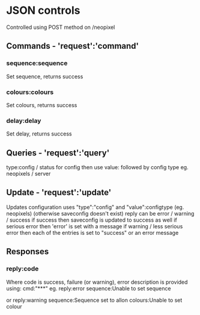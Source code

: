 # JSON controls

Controlled using POST method on 
/neopixel

## Commands - 'request':'command'


### sequence:sequence
Set sequence, returns success

### colours:colours
Set colours, returns success

### delay:delay
Set delay, returns success


## Queries - 'request':'query'
type:config / status
for config then use value: followed by config type eg. neopixels / server


## Update - 'request':'update'
Updates configuration
uses "type":"config" and "value":configtype (eg. neopixels)
(otherwise saveconfig doesn't exist)
reply can be error / warning / success
if success then saveconfig is updated to success as well
if serious error then 'error' is set with a message
if warning / less serious error then each of the entries is set to "success" or an error message



## Responses

### reply:code
Where code is success, failure (or warning), error description is provided using:
cmd:"***"
eg.
reply:error
sequence:Unable to set sequence

or
reply:warning
sequence:Sequence set to allon
colours:Unable to set colour